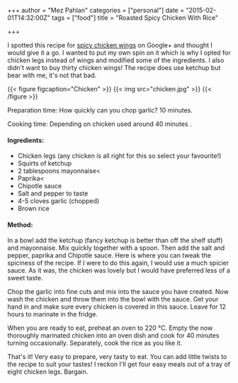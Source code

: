 +++
author = "Mez Pahlan"
categories = ["personal"]
date = "2015-02-01T14:32:00Z"
tags = ["food"]
title = "Roasted Spicy Chicken With Rice"

+++

I spotted this recipe for [spicy chicken wings](http://www.munchkintime.com/oven-baked-chicken-wings/) on Google+ and
thought I would give it a go. I wanted to put my own spin on it which is why I opted for chicken legs instead of wings
and modified some of the ingredients. I also didn't want to buy thirty chicken wings! The recipe does use ketchup but
bear with me, it's not that bad.

{{< figure figcaption="Chicken" >}}
    {{< img src="chicken.jpg" >}}
{{< /figure >}}

<!--more-->

Preparation time: How quickly can you chop garlic? 10 minutes.

Cooking time: Depending on chicken used around 40 minutes .

#### Ingredients:

* Chicken legs (any chicken is all right for this so select your favourite!)
* Squirts of ketchup
* 2 tablespoons mayonnaise<
* Paprika<
* Chipotle sauce
* Salt and pepper to taste
* 4-5 cloves garlic (chopped)
* Brown rice

#### Method:

In a bowl add the ketchup (fancy ketchup is better than off the shelf stuff) and mayonnaise. Mix quickly together with a
spoon. Then add the salt and pepper, paprika and Chipotle sauce. Here is where you can tweak the spiciness of the
recipe. If I were to do this again, I would use a much spicier sauce. As it was, the chicken was lovely but I would have
preferred less of a sweet taste.

Chop the garlic into fine cuts and mix into the sauce you have created. Now wash the chicken and throw them into the
bowl with the sauce. Get your hand in and make sure every chicken is covered in this sauce. Leave for 12 hours to
marinate in the fridge.

When you are ready to eat, preheat an oven to 220 °C. Empty the now thoroughly marinated chicken into an oven dish and
cook for 40 minutes turning occasionally. Separately, cook the rice as you like it.

That's it! Very easy to prepare, very tasty to eat. You can add little twists to the recipe to suit your tastes! I
reckon I'll get four easy meals out of a tray of eight chicken legs. Bargain.
